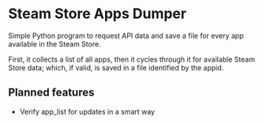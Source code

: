 # Steam Store Apps Dumper

Simple Python program to request API data and save a file for every app available in the Steam Store.

First, it collects a list of all apps, then it cycles through it for available Steam Store data; which, if valid, is saved in a file identified by the appid.

## Planned features

* Verify app_list for updates in a smart way